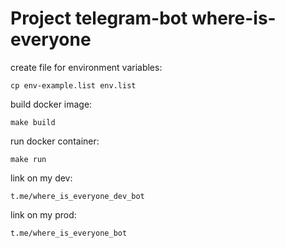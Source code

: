 # Project telegram-bot where-is-everyone

create file for environment variables:
```
cp env-example.list env.list
```

build docker image:
```
make build
```

run docker container:
```
make run
```

link on my dev:
```
t.me/where_is_everyone_dev_bot
```

link on my prod:
```
t.me/where_is_everyone_bot
```